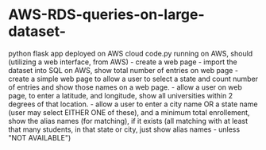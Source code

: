 # AWS-RDS-queries-on-large-dataset-
python flask app deployed on AWS cloud
code.py
running on AWS, should (utilizing a web interface, from AWS) 
    - create a web page
    - import the dataset into SQL on AWS, show total number of entries on web page
    - create a simple web page to allow a user to select a state and count number of entries and show those names 
      on a web page.
    - allow a user on web page, to enter a latitude, and longitude, show all universities within 2 degrees 
      of that location.
    - allow a user to enter a city name OR a state name (user may select EITHER ONE of these), and a minimum total enrollement, 
      show the alias names (for matching), if it exists (all matching with at least that many  students, in that state or city,
      just show alias names - unless "NOT AVAILABLE")
